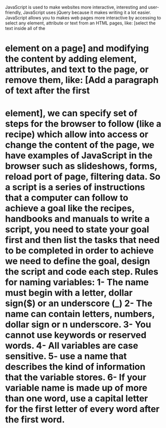 JavaScript is used to make websites more interactive, interesting and user-friendly, JavaScript uses jQuery because it makes writing it a lot easier.
JavaScript allows you to makes web pages more interactive by accessing to select any element, attribute or text from an HTML pages, like: [select the text inside all of the <h1> element on a page] and modifying the content by adding element, attributes, and text to the page, or remove them, like: [Add a paragraph of text after the first <h1> element], we can specify  set of steps for the browser to follow (like a recipe) which allow into access or change the content of the page, we have examples of JavaScript in the browser such as slideshows, forms, reload port of page, filtering data.
So a script is a series of instructions that a computer can follow to achieve a goal like the recipes, handbooks and manuals to write a script, you need to state your goal first and then list the tasks that need to be completed in order to achieve we need to define the goal, design the script and code each step.
Rules for naming variables:
1- The name must begin with a letter, dollar sign($) or an underscore (_)
2- The name can contain letters, numbers, dollar sign or n underscore.
3- You cannot use keywords or reserved words.
4- All variables are case sensitive.
5- use a name that describes the kind of information that the variable stores.
6-  If your variable name is made up of more than one word, use a capital letter for the first letter of every word after the first word.